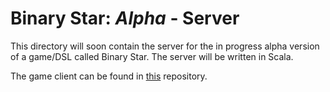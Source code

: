
# Binary Star: _Alpha_ - Server

This directory will soon contain the server for the in progress alpha version
of a game/DSL called Binary Star. The server will be written in Scala.

The game client can be found in [this](https://github.com/afishberg/binary-star-alpha-client) repository.
